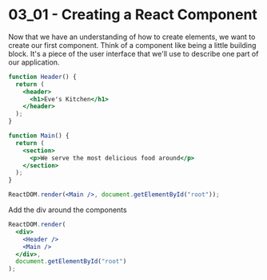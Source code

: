 # 03_01 - Creating a React Component

Now that we have an understanding of how to create elements, we want to create our first component. Think of a component like being a little building block. It's a piece of the user interface that we'll use to describe one part of our application.

```jsx
function Header() {
  return (
    <header>
      <h1>Eve's Kitchen</h1>
    </header>
  );
}

function Main() {
  return (
    <section>
      <p>We serve the most delicious food around</p>
    </section>
  );
}

ReactDOM.render(<Main />, document.getElementById("root"));
```

Add the div around the components

```jsx
ReactDOM.render(
  <div>
    <Header />
    <Main />
  </div>,
  document.getElementById("root")
);
```
